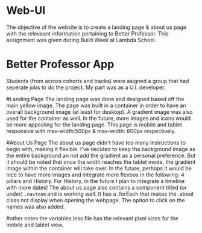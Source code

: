 # Web-UI
The objective of the website is to create a landing page & about us page with the releveant information pertaining to Better Professor. This assignment was given during Build Week at Lambda School.

# Better Professor App
Students (from across cohorts and tracks) were asigned a group that had seperate jobs to do the project. My part was as a U.I. developer. 

#Landing Page
The landing page was done and designed based off the main yellow image. The page was built in a container in order to have an overall background image (at least for desktop). A gradient image was also used for the container as well. In the future, more images and icons would be more appealing for the landing page. This page is mobile and tablet responsive with max-width:500px & max-width: 800px respectively.

#About Us Page
The about us page didn't have too many instructions to begin with, making it flexible. I've decided to keep tha background image as the entire background an not add the gradient as a personal preference. But it should be noted that once the width reaches the tablet mode, the gradient image within the container will take over. In the future, perhaps it would be nice to have more images and integrate more flexbox in the following: 4 pillars and History. For History, in the future I plan to integrate a timeline with more dates! The about us page also contains a component titled (or under) `.navteam` and is working well. It has a .forEach that makes the .about class not display when opening the webpage. The option to click on the names was also added. 

#other notes
the variables.less file has the relevant pixel sizes for the mobile and tablet view. 